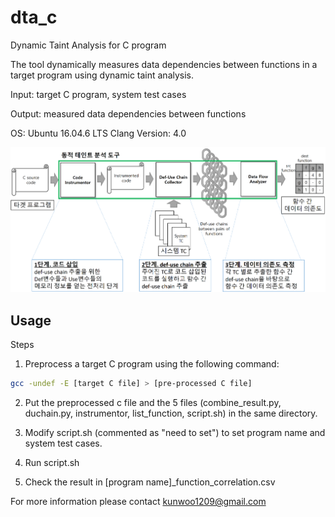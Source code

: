 # dta_c
Dynamic Taint Analysis for C program

The tool dynamically measures data dependencies between functions in a target program using dynamic taint analysis.

Input: target C program, system test cases

Output: measured data dependencies between functions

OS: Ubuntu 16.04.6 LTS
Clang Version: 4.0

![](dta.png)

## Usage

Steps

1. Preprocess a target C program using the following command: 

```sh
gcc -undef -E [target C file] > [pre-processed C file]
```

2. Put the preprocessed c file and the 5 files (combine_result.py, duchain.py, instrumentor, list_function, script.sh) in the same directory.

2. Modify script.sh (commented as "need to set") to set program name and system test cases.

3. Run script.sh

4. Check the result in [program name]_function_correlation.csv



For more information please contact kunwoo1209@gmail.com

